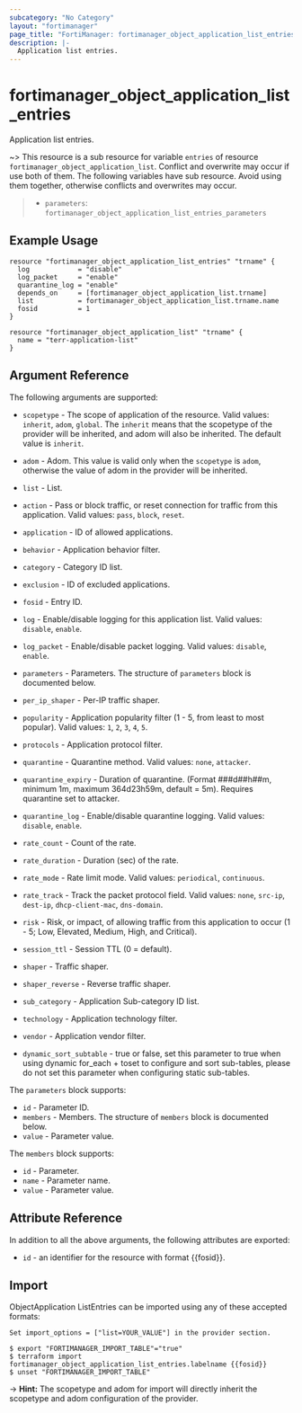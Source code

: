 ```yaml
---
subcategory: "No Category"
layout: "fortimanager"
page_title: "FortiManager: fortimanager_object_application_list_entries"
description: |-
  Application list entries.
---
```


# fortimanager_object_application_list_entries
Application list entries.

~> This resource is a sub resource for variable `entries` of resource `fortimanager_object_application_list`. Conflict and overwrite may occur if use both of them.
The following variables have sub resource. Avoid using them together, otherwise conflicts and overwrites may occur.
>- `parameters`: `fortimanager_object_application_list_entries_parameters`



## Example Usage

```hcl
resource "fortimanager_object_application_list_entries" "trname" {
  log            = "disable"
  log_packet     = "enable"
  quarantine_log = "enable"
  depends_on     = [fortimanager_object_application_list.trname]
  list           = fortimanager_object_application_list.trname.name
  fosid          = 1
}

resource "fortimanager_object_application_list" "trname" {
  name = "terr-application-list"
}
```

## Argument Reference


The following arguments are supported:

* `scopetype` - The scope of application of the resource. Valid values: `inherit`, `adom`, `global`. The `inherit` means that the scopetype of the provider will be inherited, and adom will also be inherited. The default value is `inherit`.
* `adom` - Adom. This value is valid only when the `scopetype` is `adom`, otherwise the value of adom in the provider will be inherited.
* `list` - List.

* `action` - Pass or block traffic, or reset connection for traffic from this application. Valid values: `pass`, `block`, `reset`.

* `application` - ID of allowed applications.
* `behavior` - Application behavior filter.
* `category` - Category ID list.
* `exclusion` - ID of excluded applications.
* `fosid` - Entry ID.
* `log` - Enable/disable logging for this application list. Valid values: `disable`, `enable`.

* `log_packet` - Enable/disable packet logging. Valid values: `disable`, `enable`.

* `parameters` - Parameters. The structure of `parameters` block is documented below.
* `per_ip_shaper` - Per-IP traffic shaper.
* `popularity` - Application popularity filter (1 - 5, from least to most popular). Valid values: `1`, `2`, `3`, `4`, `5`.

* `protocols` - Application protocol filter.
* `quarantine` - Quarantine method. Valid values: `none`, `attacker`.

* `quarantine_expiry` - Duration of quarantine. (Format ###d##h##m, minimum 1m, maximum 364d23h59m, default = 5m). Requires quarantine set to attacker.
* `quarantine_log` - Enable/disable quarantine logging. Valid values: `disable`, `enable`.

* `rate_count` - Count of the rate.
* `rate_duration` - Duration (sec) of the rate.
* `rate_mode` - Rate limit mode. Valid values: `periodical`, `continuous`.

* `rate_track` - Track the packet protocol field. Valid values: `none`, `src-ip`, `dest-ip`, `dhcp-client-mac`, `dns-domain`.

* `risk` - Risk, or impact, of allowing traffic from this application to occur (1 - 5; Low, Elevated, Medium, High, and Critical).
* `session_ttl` - Session TTL (0 = default).
* `shaper` - Traffic shaper.
* `shaper_reverse` - Reverse traffic shaper.
* `sub_category` - Application Sub-category ID list.
* `technology` - Application technology filter.
* `vendor` - Application vendor filter.
* `dynamic_sort_subtable` - true or false, set this parameter to true when using dynamic for_each + toset to configure and sort sub-tables, please do not set this parameter when configuring static sub-tables.

The `parameters` block supports:

* `id` - Parameter ID.
* `members` - Members. The structure of `members` block is documented below.
* `value` - Parameter value.

The `members` block supports:

* `id` - Parameter.
* `name` - Parameter name.
* `value` - Parameter value.


## Attribute Reference

In addition to all the above arguments, the following attributes are exported:
* `id` - an identifier for the resource with format {{fosid}}.

## Import

ObjectApplication ListEntries can be imported using any of these accepted formats:
```
Set import_options = ["list=YOUR_VALUE"] in the provider section.

$ export "FORTIMANAGER_IMPORT_TABLE"="true"
$ terraform import fortimanager_object_application_list_entries.labelname {{fosid}}
$ unset "FORTIMANAGER_IMPORT_TABLE"
```
-> **Hint:** The scopetype and adom for import will directly inherit the scopetype and adom configuration of the provider.
